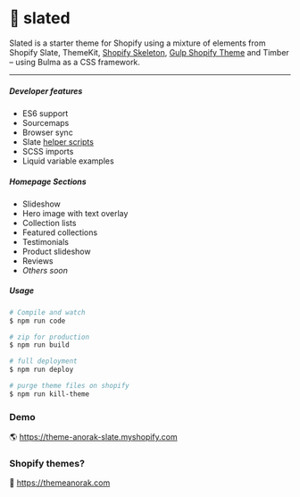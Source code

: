 # 🚧  slated

Slated is a starter theme for Shopify using a mixture of elements from Shopify Slate, ThemeKit, [Shopify Skeleton](https://github.com/Pixel2HTML/shopify-skeleton), [Gulp Shopify Theme](https://github.com/tmslnz/gulp-shopify-theme) and Timber – using Bulma as a CSS framework.

<hr>

##### Developer features
- ES6 support
- Sourcemaps
- Browser sync
- Slate [helper scripts](https://shopify.github.io/slate/js-examples/)
- SCSS imports
- Liquid variable examples

##### Homepage Sections
- Slideshow
- Hero image with text overlay
- Collection lists
- Featured collections
- Testimonials
- Product slideshow
- Reviews
- _Others soon_

##### Usage

```bash
# Compile and watch
$ npm run code

# zip for production
$ npm run build

# full deployment
$ npm run deploy

# purge theme files on shopify
$ npm run kill-theme
```
### Demo
🌎  https://theme-anorak-slate.myshopify.com

### Shopify themes? 

💸  https://themeanorak.com
